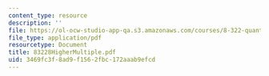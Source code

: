 ```yaml
---
content_type: resource
description: ''
file: https://ol-ocw-studio-app-qa.s3.amazonaws.com/courses/8-322-quantum-theory-ii-spring-2003/3469fc3f8ad9f1562fbc172aaab9efcd_83228HigherMultiple.pdf
file_type: application/pdf
resourcetype: Document
title: 83228HigherMultiple.pdf
uid: 3469fc3f-8ad9-f156-2fbc-172aaab9efcd
---
```

